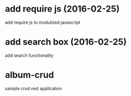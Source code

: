 # add require js (2016-02-25)
add require js to modulized javascript
# add search box (2016-02-25)
add search functionality
# album-crud
sample crud rest application
